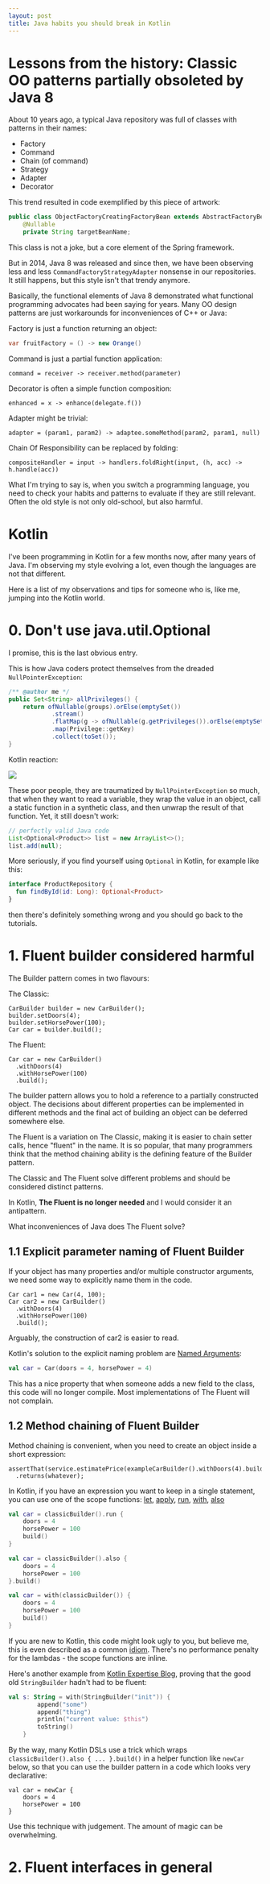```yaml
---
layout: post
title: Java habits you should break in Kotlin
---
```


# Lessons from the history: Classic OO patterns partially obsoleted by Java 8

About 10 years ago, a typical Java repository was full of classes with patterns in their names:
- Factory
- Command
- Chain (of command)
- Strategy
- Adapter
- Decorator

This trend resulted in code exemplified by this piece of artwork:
```java
public class ObjectFactoryCreatingFactoryBean extends AbstractFactoryBean<ObjectFactory<Object>> {
    @Nullable
    private String targetBeanName;
```
This class is not a joke, but a core element of the Spring framework.

But in 2014, Java 8 was released and since then,
we have been observing less and less
`CommandFactoryStrategyAdapter` nonsense in our repositories.
It still happens, but this style isn't that trendy anymore.

Basically, the functional elements of Java 8 demonstrated
what functional programming advocates had been saying for years.
Many OO design patterns are just workarounds for inconveniences of C++ or Java:

Factory is just a function returning an object:
```java
var fruitFactory = () -> new Orange()
```

Command is just a partial function application:
```
command = receiver -> receiver.method(parameter)
```

Decorator is often a simple function composition:
```
enhanced = x -> enhance(delegate.f())
```

Adapter might be trivial:
```
adapter = (param1, param2) -> adaptee.someMethod(param2, param1, null)
```

Chain Of Responsibility can be replaced by folding:
```
compositeHandler = input -> handlers.foldRight(input, (h, acc) -> h.handle(acc))
```

What I'm trying to say is, when you switch a programming language,
you need to check your habits and patterns to evaluate
if they are still relevant.
Often the old style is not only old-school, but also harmful.

# Kotlin
I've been programming in Kotlin for a few months now, after many years of Java.
I'm observing my style evolving a lot, even though the languages are not that different.

Here is a list of my observations and tips for someone who is, like me, jumping into the Kotlin world.

# 0. Don't use java.util.Optional
I promise, this is the last obvious entry.

This is how Java coders protect themselves from the dreaded `NullPointerException`:
```java
/** @author me */
public Set<String> allPrivileges() {
    return ofNullable(groups).orElse(emptySet())
            .stream()
            .flatMap(g -> ofNullable(g.getPrivileges()).orElse(emptySet()).stream())
            .map(Privilege::getKey)
            .collect(toSet());
}
```
Kotlin reaction:

<img src="/images/laughing.gif"/>

These poor people,
they are traumatized by `NullPointerException` so much,
that when they want to read a variable,
they wrap the value in an object,
call a static function in a synthetic class,
and then unwrap the result of that function.
Yet, it still doesn't work:
```java
// perfectly valid Java code
List<Optional<Product>> list = new ArrayList<>();
list.add(null);
```

More seriously, if you find yourself using `Optional` in Kotlin, for example like this:
```kotlin
interface ProductRepository {
  fun findById(id: Long): Optional<Product>
}
```
then there's definitely something wrong and you should go back to the tutorials.

# 1. Fluent builder considered harmful

The Builder pattern comes in two flavours:

The Classic:
```
CarBuilder builder = new CarBuilder();
builder.setDoors(4);
builder.setHorsePower(100);
Car car = builder.build();
```

The Fluent:
```
Car car = new CarBuilder()
  .withDoors(4)
  .withHorsePower(100)
  .build();
```

The builder pattern allows you to hold a reference to a partially constructed object.
The decisions about different properties can be implemented in different methods and
the final act of building an object can be deferred somewhere else.

The Fluent is a variation on The Classic,
making it is easier to chain setter calls, hence "fluent" in the name.
It is so popular, that many programmers think that the method chaining ability
is the defining feature of the Builder pattern.

The Classic and The Fluent solve different problems and should be considered distinct patterns.

In Kotlin, **The Fluent is no longer needed** and I would consider it an antipattern.

What inconveniences of Java does The Fluent solve?

## 1.1 Explicit parameter naming of Fluent Builder

If your object has many properties and/or multiple constructor arguments,
we need some way to explicitly name them in the code.
```
Car car1 = new Car(4, 100);
Car car2 = new CarBuilder()
  .withDoors(4)
  .withHorsePower(100)
  .build();
```
Arguably, the construction of car2 is easier to read.

Kotlin's solution to the explicit naming problem are
[Named Arguments](http://kotlinlang.org/docs/reference/functions.html#named-arguments):
```kotlin
val car = Car(doors = 4, horsePower = 4)
```
This has a nice property that when someone adds a new field to the class,
this code will no longer compile.
Most implementations of The Fluent will not complain.

## 1.2 Method chaining of Fluent Builder

Method chaining is convenient, when you need to create an object inside a short expression:

```
assertThat(service.estimatePrice(exampleCarBuilder().withDoors(4).build()))
  .returns(whatever);
```

In Kotlin, if you have an expression you want to keep in a single statement, you
can use one of the scope functions:
[let](https://kotlinlang.org/api/latest/jvm/stdlib/kotlin/let.html),
[apply](https://kotlinlang.org/api/latest/jvm/stdlib/kotlin/apply.html),
[run](https://kotlinlang.org/api/latest/jvm/stdlib/kotlin/run.html),
[with](https://kotlinlang.org/api/latest/jvm/stdlib/kotlin/with.html),
[also](https://kotlinlang.org/api/latest/jvm/stdlib/kotlin/also.html)

```kotlin
val car = classicBuilder().run {
    doors = 4
    horsePower = 100
    build()
}

val car = classicBuilder().also {
    doors = 4
    horsePower = 100
}.build()

val car = with(classicBuilder()) {
    doors = 4
    horsePower = 100
    build()
}
```

If you are new to Kotlin, this code might look ugly to you,
but believe me, this is even described as a common
[idiom](https://kotlinlang.org/docs/reference/idioms.html#calling-multiple-methods-on-an-object-instance-with).
There's no performance penalty for the lambdas - the scope functions are inline.

Here's another example from [Kotlin Expertise Blog](https://kotlinexpertise.com/coping-with-kotlins-scope-functions/),
proving that the good old `StringBuilder` hadn't had to be fluent:
```kotlin
val s: String = with(StringBuilder("init")) {
        append("some")
        append("thing")
        println("current value: $this")
        toString()
    }
```


By the way, many Kotlin DSLs use a trick which wraps
`classicBuilder().also { ... }.build()` in a helper function like `newCar` below,
so that you can use the builder pattern in a code which looks very declarative:

```
val car = newCar {
    doors = 4
    horsePower = 100
}
```
Use this technique with judgement. The amount of magic can be overwhelming.

# 2. Fluent interfaces in general